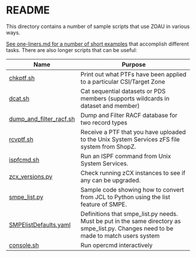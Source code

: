 # README

This directory contains a number of sample scripts that use ZOAU in various ways.

[See one-liners.md for a number of short examples](one-liners.md) that accomplish different tasks.
There are also longer scripts that can be useful:

|Name|Purpose|
|----|-------|
|[chkptf.sh](chkptf.sh)|Print out what PTFs have been applied to a particular CSI/Target Zone|
|[dcat.sh](dcat.sh)|Cat sequential datasets or PDS members (supports wildcards in dataset and member)|
|[dump_and_filter_racf.sh](dump_and_filter_racf.sh)|Dump and Filter RACF database for two record types|
|[rcvptf.sh](rcvptf.sh)|Receive a PTF that you have uploaded to the Unix System Services zFS file system from ShopZ.|
|[ispfcmd.sh](ispfcmd.sh)|Run an ISPF command from Unix System Services.|
|[zcx_versions.py](zcx_versions.py)|Check running zCX instances to see if any can be upgraded.|
|[smpe_list.py](smpe_list.py)|Sample code showing how to convert from JCL to Python using the list feature of SMPE.|
|[SMPElistDefaults.yaml](SMPElistDefaults.yaml)|Definitions that smpe_list.py needs. Must be put in the same directory as smpe_list.py. Changes need to be made to match users system|
|[console.sh](console.sh)|Run opercmd interactively| 
